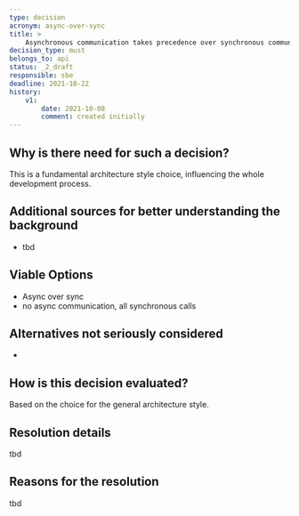 ```yaml
---
type: decision
acronym: async-over-sync
title: >
    Asynchronous communication takes precedence over synchronous communication
decision_type: must
belongs_to: api
status: _2_draft
responsible: sbe
deadline: 2021-10-22
history:
    v1:
        date: 2021-10-08
        comment: created initially
---
```


## Why is there need for such a decision?

This is a fundamental architecture style choice, influencing the whole development process.

## Additional sources for better understanding the background

* tbd

## Viable Options

* Async over sync
* no async communication, all synchronous calls


## Alternatives not seriously considered

-


## How is this decision evaluated?

Based on the choice for the general architecture style.

 
## Resolution details

tbd

## Reasons for the resolution

tbd

